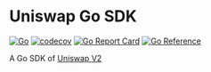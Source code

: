 # Uniswap Go SDK

[![Go](https://github.com/liweimin90/uniswap-sdk-golang/actions/workflows/go.yml/badge.svg)](https://github.com/liweimin90/uniswap-sdk-golang/actions/workflows/go.yml)
[![codecov](https://codecov.io/gh/liweimin90/uniswap-sdk-golang/branch/main/graph/badge.svg?token=AORUPCTAE1)](https://codecov.io/gh/liweimin90/uniswap-sdk-golang)
[![Go Report Card](https://goreportcard.com/badge/github.com/liweimin90/uniswap-sdk-golang)](https://goreportcard.com/report/github.com/liweimin90/uniswap-sdk-golang)
[![Go Reference](https://pkg.go.dev/badge/github.com/liweimin90/uniswap-sdk-golang.svg)](https://pkg.go.dev/github.com/liweimin90/uniswap-sdk-golang)

A Go SDK of [Uniswap V2](https://github.com/Uniswap/uniswap-v2-sdk)
